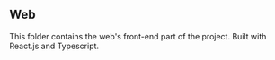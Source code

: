 ## Web

This folder contains the web's front-end part of the project. Built with React.js and Typescript.
